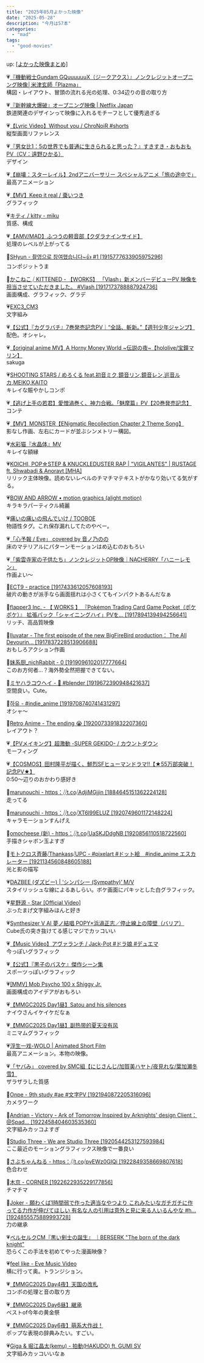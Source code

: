 ```yaml
---
title: "2025年05月よかった映像"
date: "2025-05-28"
description: "今月は57本"
categories: 
  - "mad"
tags: 
  - "good-movies"
---
```


<!--more-->

up: [\[よかった映像まとめ\]](/blog/2023-07-21-good-movies)

💗[『機動戦士Gundam GQuuuuuuX（ジークアクス）』ノンクレジットオープニング映像│米津玄師「Plazma」](https://youtu.be/dcxhZTb_6zs)  
構図・レイアウト、冒頭の流れる光の処理、0:34辺りの音の取り方

💗[『新幹線大爆破』オープニング映像 | Netflix Japan](https://youtu.be/cvMiulucpJk)  
鉄道関連のデザインって映像に入れるモチーフとして優秀過ぎる

💗[【Lyric Video】Without you / ChroNoiR #shorts](https://youtu.be/cjjoQoNVOLM)  
縦型画面リファレンス

💗[『男女比1：5の世界でも普通に生きられると思った？』すきすき・おもおもPV（CV：遠野ひかる）](https://youtu.be/1Lw-mzWfd6o)  
デザイン

💗[【崩壊：スターレイル】2ndアニバーサリー スペシャルアニメ「旅の途中で」](https://youtu.be/sduHTO2TuYY)  
最高アニメーション

💗[【MV】Keep it real / 棗いつき](https://youtu.be/VKqGa9nggT0)  
グラフィック

💗[キティ / kitty - miku](https://youtu.be/xwqjhRwg7xc)  
質感、構成

💗[【AMV/MAD】ふつうの軽音部【クダラナインサイド】](https://youtu.be/aurg2xcnC54)  
処理のレベルが上がってる

💙[SHyun - 촬영으로 참여했습니다~👍 #1 [1915777633905975296]](https://x.com/i/status/1915777694849261781)  
コンポジットうま

💙[かこねこ ⧸ KITTENED - 【WORKS】 「Vlash」新メンバーデビューPV  映像を担当させていただきました。  #Vlash [1917173788887924736]](https://x.com/i/status/1917176214772740265)  
画面構成、グラフィック、グラデ

💗[EXC3_CM3](https://youtu.be/o1hggJOIY_c)  
文字組み

💗[【公式】『カグラバチ』7巻発売記念PV｜“全話、斬新。”【週刊少年ジャンプ】](https://youtu.be/CvKzGGZhouI)  
配色。オシャレ。

💗[【original anime MV】A Horny Money World ~伝説の夜~【hololive/宝鐘マリン】](https://youtu.be/2_opjVlYhi4)  
sakuga

💗[SHOOTING STARS / めろくる feat.初音ミク,鏡音リン,鏡音レン,巡音ルカ,MEIKO,KAITO](https://youtu.be/EA1H2wHa7iU)  
キレイな賑やかしコンポ

💗[【逃げ上手の若君】愛憎渦巻く、神力合戦。「魅摩篇」PV【20巻発売記念】](https://youtu.be/SDckn7m_qRs)  
コンテ

💗[【MV】MONSTER【ENigmatic Recollection Chapter 2 Theme Song】](https://youtu.be/nUrITFpI85A)  
影なし作画、左右にカードが並ぶシンメトリー構図。

💗[水彩猫『水晶体』MV](https://youtu.be/5Rz_5DrIuGo)  
キレイな額縁

💗[KOICHI, POP☆STEP & KNUCKLEDUSTER RAP | "VIGILANTES" | RUSTAGE ft. Shwabadi & Anoravt [MHA]](https://youtu.be/cZfRZOgsI4k)  
リリック主体映像。読めないレベルのチマチマテキストがかなり効いてる気がする。

💗[BOW AND ARROW • motion graphics (alight motion)](https://youtu.be/GyGLiHbvBy4)  
キラキラパーティクル綺麗

💗[痛いの痛いの飛んでいけ / TOOBOE](https://youtu.be/6NsBztSGbOw)  
物語性タグ。これ保存漏れしてたのやべー。

💗[「心予報 / Eve」 covered by 音ノ乃のの](https://youtu.be/qybR84ferv8)  
床のマテリアルにパターンモーションはめ込むのおもろい

💗[「紫雲寺家の子供たち」ノンクレジットOP映像｜NACHERRY「ハニーレモン」](https://youtu.be/MqKDozk20eA)  
作画よい〜

💙[ECT9 - practice [1917433612057608193]](https://x.com/i/status/1917433664306139317)  
破片の動きが派手なら画面揺れは小さくてもインパクトあるんだなぁ

💙[flapper3 Inc. - 【 WORKS 】 『Pokémon Trading Card Game Pocket（ポケポケ）』 拡張パック「シャイニングハイ」PVを... [1917894139494256641]](https://x.com/i/status/1917895962900730209)  
リッチ、高品質映像

💙[Iluvatar - The first episode of the new BigFireBird production： The All Devourin... [1917837228513906688]](https://x.com/i/status/1917838068096328047)  
おもしろアクション作画

💙[妹系厨_nichRabbit - 0 [1919096102017777664]](https://x.com/i/status/1919096212759728372)  
このお方何者…？海外勢全然把握できてない。

💙[ミヤハラコウヘイ - 🚃 #blender [1919672390948421637]](https://x.com/i/status/1919672402893512861)  
空間良い。Cute。

💙[하유 - #indie_anime [1919708740741431297]](https://x.com/i/status/1919708752279740615)  
オシャ〜

💙[Retro Anime - The ending 😭 [1920073391832207360]](https://x.com/i/status/1920073483062493414)  
レイアウト？

💗[【PVメイキング】超激動 -SUPER GEKIDO- / カウントダウン](https://youtu.be/FmKaVcSRzy0)  
モーフィング

💗[【COSMOS】田村隆平が描く、鮮烈SFヒューマンドラマ!!【★55万部突破！記念PV★】](https://youtu.be/-YiVSav-PZw)  
0:50〜辺りのおかわり感好き

💙[marunouchi - https：⧸⧸t.co⧸AdjiMGjjin [1884645151362224128]](https://x.com/i/status/1884645255955230737)  
走ってる

💙[marunouchi - https：⧸⧸t.co⧸XT6l99ELUZ [1920749601172148224]](https://x.com/i/status/1920749633086611931)  
キャラモーションすんげえ

💙[omocheese (新) - https：⧸⧸t.co⧸UaSKJDdgNB [1920856110518722560]](https://x.com/i/status/1920856337728016451)  
手描きシャボン玉よすぎ

💙[モトクロス斉藤⧸Thankass⧸UPC - #pixelart  #ドット絵　#indie_anime  エスカレーター [1921134560848605188]](https://x.com/i/status/1921134618977140934)  
光と影の描写

💗[DAZBEE (ダズビー) | ‘シンパシー (Sympathy)’ M/V](https://youtu.be/BGqzr9pia0w)  
スタイリッシュな線によるあしらい。ボケ画面にパキッとした白グラフィック。

💗[星野源 - Star [Official Video]](https://youtu.be/SaMza0m209g)  
ぶったまげ文字組みほんと好き

💗[Synthesizer V AI 夢ノ結唱 POPY×浜渦正志／停止線上の障壁（バリア）](https://youtu.be/2b41yoNZGhM)  
Cube氏の突き抜けてる感じマジでカッコいい

💗[【Music Video】アヴァランチ / Jack-Pot #ドラ娘 #デュエマ](https://youtu.be/q-0N8ZFlsHk)  
今っぽいグラフィック

💗[【公式】『黒子のバスケ』傑作シーン集](https://youtu.be/96EaSBp7xjc)  
スポーツっぽいグラフィック

💗[[MMV] Mob Psycho 100 x Shiggy Jr.](https://youtu.be/uKnDrC1S2gU)  
画面構成のアイデアがおもろい

💗[【MMGC2025 Day1昼】Satou and his silences](https://youtu.be/JQx-COsEKi8)  
ナイウさんイケイケだなぁ

💗[【MMGC2025 Day1昼】副热带的夏天没有风](https://youtu.be/5MYRd4zYezM)  
ミニマムグラフィック

💗[浮生一戏-WOLO | Animated Short Film](https://youtu.be/8IXrYCNVtEI)  
最高アニメーション。本物の映像。

💗[「ヤバみ」 covered by SMC組【にじさんじ/加賀美ハヤト/夜見れな/葉加瀬冬雪】](https://youtu.be/pM8XtEmY5y8)  
ザラザラした質感

💙[Onpe - 9th study #ae #文字PV [1921940872205316096]](https://x.com/i/status/1921940994775196114)  
カメラワーク

💙[Andrian - Victory - Ark of Tomorrow Inspired by Arknights' design Client： @Spad... [1922458404603535360]](https://x.com/i/status/1922460912864137221)  
文字組みカッコよすぎ

💙[Studio Three - We are Studio Three [1920544253127593984]](https://x.com/i/status/1920544347633631456)  
ここ最近のモーショングラフィックス映像で一番良い

💙[さぶちゃんねる - https：⧸⧸t.co⧸pvEWz0GIQi [1922849358669807618]](https://x.com/i/status/1922850350735786426)  
色合わせ

💙[木京 - CORNER [1922622935229177856]](https://x.com/i/status/1922622976387604749)  
チマチマ

💙[Joker - 願わくば1時間弱で作った適当なやつより これみたいなガチガチに作ってる力作が伸びてほしい 有名な人の引用は意外と見に来る人いるんやな #h... [1924855575889993728]](https://x.com/i/status/1924856471701094628)  
力の継承

💗[ベルセルクCM『黒い剣士の誕生』 ｜BERSERK "The born of the dark knight"](https://youtu.be/3oVZsslXScc)  
恐らくこの手法を初めてやった漫画映像？

💗[feel like  - Eve Music Video](https://youtu.be/AGfC3lCFPRM)  
横に行って奥。トランジション。

💗[【MMGC2025 Day4夜】天国の改札](https://youtu.be/Q4a9xp8SBUI)  
コンポの処理と音の取り方

💗[【MMGC2025 Day6昼】継承](https://youtu.be/V3g9qbDnGVM)  
ベストof今年の黄金祭

💗[【MMGC2025 Day6夜】萌系大作战！](https://youtu.be/pj4NeHNl8oc)  
ポップな表現の辞典みたい。すごい。

💗[Giga & 堀江晶太(kemu) - 拍動(HAKUDO) ft. GUMI SV](https://youtu.be/4Lo9ChANhr4)  
文字組みカッコいいなぁ